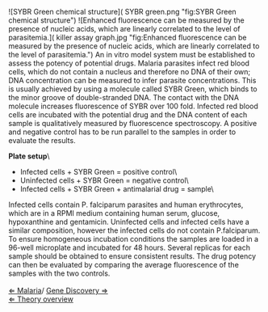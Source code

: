 ![SYBR Green chemical structure]( SYBR green.png "fig:SYBR Green chemical structure")
![Enhanced fluorescence can be measured by the presence of nucleic acids, which are linearly correlated to the level of parasitemia.]( killer assay graph.jpg "fig:Enhanced fluorescence can be measured by the presence of nucleic acids, which are linearly correlated to the level of parasitemia.")
An in vitro model system must be established to assess the potency of
potential drugs. Malaria parasites infect red blood cells, which do not
contain a nucleus and therefore no DNA of their own; DNA concentration
can be measured to infer parasite concentrations. This is usually
achieved by using a molecule called SYBR Green, which binds to the minor
groove of double-stranded DNA. The contact with the DNA molecule
increases fluorescence of SYBR over 100 fold. Infected red blood cells
are incubated with the potential drug and the DNA content of each sample
is qualitatively measured by fluorescence spectroscopy. A positive and
negative control has to be run parallel to the samples in order to
evaluate the results.

**Plate setup**\

-   Infected cells + SYBR Green = positive control\
-   Uninfected cells + SYBR Green = negative control\
-   Infected cells + SYBR Green + antimalarial drug = sample\

Infected cells contain P. falciparum parasites and human erythrocytes,
which are in a RPMI medium containing human serum, glucose, hypoxanthine
and gentamicin. Uninfected cells and infected cells have a similar
composition, however the infected cells do not contain P.falciparum. To
ensure homogeneous incubation conditions the samples are loaded in a
96-well microplate and incubated for 48 hours. Several replicas for each
sample should be obtained to ensure consistent results. The drug potency
can then be evaluated by comparing the average fluorescence of the
samples with the two controls.\
\
 [ ⇐ Malaria](/wiki/Malaria "wikilink")/ [ Gene Discovery
⇒](/wiki/Gene_Discovery "wikilink")\
[ ⇐ Theory overview](/wiki/PlantLab "wikilink")

